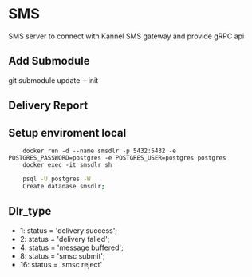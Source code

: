 # SMS

SMS server to connect with Kannel SMS gateway and provide gRPC api

## Add Submodule

git submodule update --init

## Delivery Report

## Setup enviroment local

```docker
    docker run -d --name smsdlr -p 5432:5432 -e POSTGRES_PASSWORD=postgres -e POSTGRES_USER=postgres postgres
    docker exec -it smsdlr sh
```

```sh
    psql -U postgres -W
    Create datanase smsdlr;
```

## Dlr_type

  - 1: status = 'delivery success';
  - 2: status = 'delivery falied';
  - 4: status = 'message buffered';
  - 8: status = 'smsc submit';
  - 16: status = 'smsc reject'
